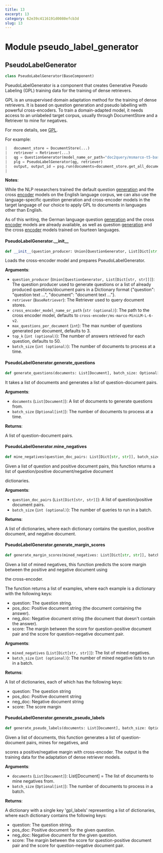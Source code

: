 ```yaml
---
title: 13
excerpt: 13
category: 62e39c4116191d0080efcb3d
slug: 13
---
```


<a id="pseudo_label_generator"></a>

# Module pseudo\_label\_generator

<a id="pseudo_label_generator.PseudoLabelGenerator"></a>

## PseudoLabelGenerator

```python
class PseudoLabelGenerator(BaseComponent)
```

PseudoLabelGenerator is a component that creates Generative Pseudo Labeling (GPL) training data for the
training of dense retrievers.

GPL is an unsupervised domain adaptation method for the training of dense retrievers. It is based on question
generation and pseudo labelling with powerful cross-encoders. To train a domain-adapted model, it needs access
to an unlabeled target corpus, usually through DocumentStore and a Retriever to mine for negatives.

For more details, see [GPL](https://github.com/UKPLab/gpl).

For example:


```python
|   document_store = DocumentStore(...)
|   retriever = Retriever(...)
|   qg = QuestionGenerator(model_name_or_path="doc2query/msmarco-t5-base-v1")
|   plg = PseudoLabelGenerator(qg, retriever)
|   output, output_id = psg.run(documents=document_store.get_all_documents())
|
```

**Notes**:

  
  While the NLP researchers trained the default question
  [generation](https://huggingface.co/doc2query/msmarco-t5-base-v1) and the cross
  [encoder](https://huggingface.co/cross-encoder/ms-marco-MiniLM-L-6-v2) models on
  the English language corpus, we can also use the language-specific question generation and
  cross-encoder models in the target language of our choice to apply GPL to documents in languages
  other than English.
  
  As of this writing, the German language question
  [generation](https://huggingface.co/ml6team/mt5-small-german-query-generation) and the cross
  [encoder](https://huggingface.co/ml6team/cross-encoder-mmarco-german-distilbert-base) models are
  already available, as well as question [generation](https://huggingface.co/doc2query/msmarco-14langs-mt5-base-v1)
  and the cross [encoder](https://huggingface.co/cross-encoder/mmarco-mMiniLMv2-L12-H384-v1)
  models trained on fourteen languages.

<a id="pseudo_label_generator.PseudoLabelGenerator.__init__"></a>

#### PseudoLabelGenerator.\_\_init\_\_

```python
def __init__(question_producer: Union[QuestionGenerator, List[Dict[str, str]]], retriever: BaseRetriever, cross_encoder_model_name_or_path: str = "cross-encoder/ms-marco-MiniLM-L-6-v2", max_questions_per_document: int = 3, top_k: int = 50, batch_size: int = 16, progress_bar: bool = True)
```

Loads the cross-encoder model and prepares PseudoLabelGenerator.

**Arguments**:

- `question_producer` (`Union[QuestionGenerator, List[Dict[str, str]]]`): The question producer used to generate questions or a list of already produced
questions/document pairs in a Dictionary format {"question": "question text ...", "document": "document text ..."}.
- `retriever` (`BaseRetriever`): The Retriever used to query document stores.
- `cross_encoder_model_name_or_path` (`str (optional)`): The path to the cross encoder model, defaults to
`cross-encoder/ms-marco-MiniLM-L-6-v2`.
- `max_questions_per_document` (`int`): The max number of questions generated per document, defaults to 3.
- `top_k` (`int (optional)`): The number of answers retrieved for each question, defaults to 50.
- `batch_size` (`int (optional)`): The number of documents to process at a time.

<a id="pseudo_label_generator.PseudoLabelGenerator.generate_questions"></a>

#### PseudoLabelGenerator.generate\_questions

```python
def generate_questions(documents: List[Document], batch_size: Optional[int] = None) -> List[Dict[str, str]]
```

It takes a list of documents and generates a list of question-document pairs.

**Arguments**:

- `documents` (`List[Document]`): A list of documents to generate questions from.
- `batch_size` (`Optional[int]`): The number of documents to process at a time.

**Returns**:

A list of question-document pairs.

<a id="pseudo_label_generator.PseudoLabelGenerator.mine_negatives"></a>

#### PseudoLabelGenerator.mine\_negatives

```python
def mine_negatives(question_doc_pairs: List[Dict[str, str]], batch_size: Optional[int] = None) -> List[Dict[str, str]]
```

Given a list of question and positive document pairs, this function returns a list of question/positive document/negative document

dictionaries.

**Arguments**:

- `question_doc_pairs` (`List[Dict[str, str]]`): A list of question/positive document pairs.
- `batch_size` (`int (optional)`): The number of queries to run in a batch.

**Returns**:

A list of dictionaries, where each dictionary contains the question, positive document,
and negative document.

<a id="pseudo_label_generator.PseudoLabelGenerator.generate_margin_scores"></a>

#### PseudoLabelGenerator.generate\_margin\_scores

```python
def generate_margin_scores(mined_negatives: List[Dict[str, str]], batch_size: Optional[int] = None) -> List[Dict]
```

Given a list of mined negatives, this function predicts the score margin between the positive and negative document using

the cross-encoder.

The function returns a list of examples, where each example is a dictionary with the following keys:

* question: The question string.
* pos_doc: Positive document string (the document containing the answer).
* neg_doc: Negative document string (the document that doesn't contain the answer).
* score: The margin between the score for question-positive document pair and the score for question-negative document pair.

**Arguments**:

- `mined_negatives` (`List[Dict[str, str]]`): The list of mined negatives.
- `batch_size` (`int (optional)`): The number of mined negative lists to run in a batch.

**Returns**:

A list of dictionaries, each of which has the following keys:
- question: The question string
- pos_doc: Positive document string
- neg_doc: Negative document string
- score: The score margin

<a id="pseudo_label_generator.PseudoLabelGenerator.generate_pseudo_labels"></a>

#### PseudoLabelGenerator.generate\_pseudo\_labels

```python
def generate_pseudo_labels(documents: List[Document], batch_size: Optional[int] = None) -> Tuple[dict, str]
```

Given a list of documents, this function generates a list of question-document pairs, mines for negatives, and

scores a positive/negative margin with cross-encoder. The output is the training data for the
adaptation of dense retriever models.

**Arguments**:

- `documents` (`List[Document]`): List[Document] = The list of documents to mine negatives from.
- `batch_size` (`Optional[int]`): The number of documents to process in a batch.

**Returns**:

A dictionary with a single key 'gpl_labels' representing a list of dictionaries, where each
dictionary contains the following keys:
- question: The question string.
- pos_doc: Positive document for the given question.
- neg_doc: Negative document for the given question.
- score: The margin between the score for question-positive document pair and the score for question-negative document pair.

